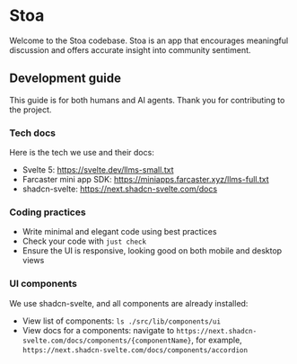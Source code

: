 # Stoa
Welcome to the Stoa codebase. Stoa is an app that encourages meaningful discussion and offers accurate insight into community sentiment.

## Development guide
This guide is for both humans and AI agents. Thank you for contributing to the project.

### Tech docs
Here is the tech we use and their docs:
- Svelte 5: https://svelte.dev/llms-small.txt
- Farcaster mini app SDK: https://miniapps.farcaster.xyz/llms-full.txt
- shadcn-svelte: https://next.shadcn-svelte.com/docs

### Coding practices
- Write minimal and elegant code using best practices
- Check your code with `just check`
- Ensure the UI is responsive, looking good on both mobile and desktop views

### UI components
We use shadcn-svelte, and all components are already installed:
- View list of components: `ls ./src/lib/components/ui`
- View docs for a components: navigate to `https://next.shadcn-svelte.com/docs/components/{componentName}`, for example, `https://next.shadcn-svelte.com/docs/components/accordion`
